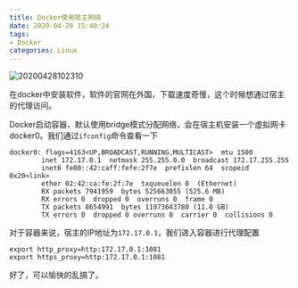 ```yaml
---
title: Docker使用宿主网络
date: 2020-04-28 15:40:24
tags:
- Docker
categories: Linux
---
```


![20200428102310](https://img.yjll.art/img/20200428102310.png)


在docker中安装软件，软件的官网在外国，下载速度奇慢，这个时候想通过宿主的代理访问。

<!-- more -->

Docker启动容器，默认使用bridge模式分配网络，会在宿主机安装一个虚拟网卡docker0。我们通过`ifconfig`命令查看一下

```
docker0: flags=4163<UP,BROADCAST,RUNNING,MULTICAST>  mtu 1500
        inet 172.17.0.1  netmask 255.255.0.0  broadcast 172.17.255.255
        inet6 fe80::42:caff:fefe:2f7e  prefixlen 64  scopeid 0x20<link>
        ether 02:42:ca:fe:2f:7e  txqueuelen 0  (Ethernet)
        RX packets 7941959  bytes 525663055 (525.6 MB)
        RX errors 0  dropped 0  overruns 0  frame 0
        TX packets 8654991  bytes 11073643780 (11.0 GB)
        TX errors 0  dropped 0 overruns 0  carrier 0  collisions 0
```

对于容器来说，宿主的IP地址为`172.17.0.1`，我们进入容器进行代理配置

```
export http_proxy=http:172.17.0.1:1081
export https_proxy=http:172.17.0.1:1081
```

好了，可以愉快的乱搞了。




